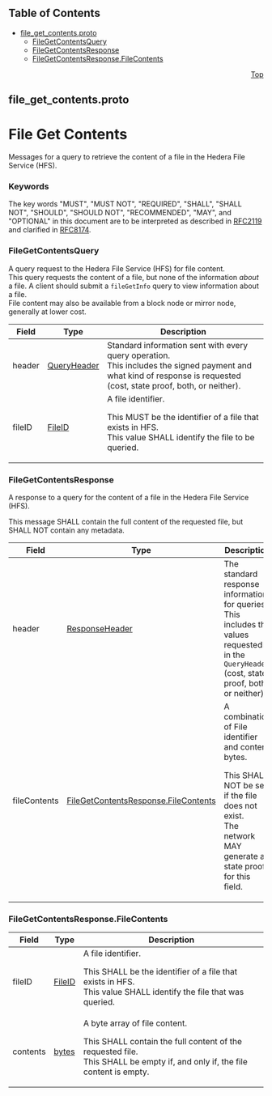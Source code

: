 ## Table of Contents

- [file_get_contents.proto](#file_get_contents-proto)
    - [FileGetContentsQuery](#proto-FileGetContentsQuery)
    - [FileGetContentsResponse](#proto-FileGetContentsResponse)
    - [FileGetContentsResponse.FileContents](#proto-FileGetContentsResponse-FileContents)
  



<a name="file_get_contents-proto"></a>
<p align="right"><a href="#top">Top</a></p>

## file_get_contents.proto
# File Get Contents
Messages for a query to retrieve the content of a file in the
Hedera File Service (HFS).

### Keywords
The key words "MUST", "MUST NOT", "REQUIRED", "SHALL", "SHALL NOT",
"SHOULD", "SHOULD NOT", "RECOMMENDED", "MAY", and "OPTIONAL" in this
document are to be interpreted as described in
[RFC2119](https://www.ietf.org/rfc/rfc2119) and clarified in
[RFC8174](https://www.ietf.org/rfc/rfc8174).


<a name="proto-FileGetContentsQuery"></a>

### FileGetContentsQuery
A query request to the Hedera File Service (HFS) for file content.<br/>
This query requests the content of a file, but none of the information
_about_ a file. A client should submit a `fileGetInfo` query to view
information about a file.<br/>
File content may also be available from a block node or mirror node,
generally at lower cost.


| Field | Type | Description |
| ----- | ---- | ----------- |
| header | [QueryHeader](#proto-QueryHeader) | Standard information sent with every query operation.<br/> This includes the signed payment and what kind of response is requested (cost, state proof, both, or neither). |
| fileID | [FileID](#proto-FileID) | A file identifier. <p> This MUST be the identifier of a file that exists in HFS.<br/> This value SHALL identify the file to be queried. |






<a name="proto-FileGetContentsResponse"></a>

### FileGetContentsResponse
A response to a query for the content of a file in the
Hedera File Service (HFS).

This message SHALL contain the full content of the requested file, but
SHALL NOT contain any metadata.


| Field | Type | Description |
| ----- | ---- | ----------- |
| header | [ResponseHeader](#proto-ResponseHeader) | The standard response information for queries.<br/> This includes the values requested in the `QueryHeader` (cost, state proof, both, or neither). |
| fileContents | [FileGetContentsResponse.FileContents](#proto-FileGetContentsResponse-FileContents) | A combination of File identifier and content bytes. <p> This SHALL NOT be set if the file does not exist.<br/> The network MAY generate a state proof for this field. |






<a name="proto-FileGetContentsResponse-FileContents"></a>

### FileGetContentsResponse.FileContents



| Field | Type | Description |
| ----- | ---- | ----------- |
| fileID | [FileID](#proto-FileID) | A file identifier. <p> This SHALL be the identifier of a file that exists in HFS.<br/> This value SHALL identify the file that was queried. |
| contents | [bytes](#bytes) | A byte array of file content. <p> This SHALL contain the full content of the requested file.<br/> This SHALL be empty if, and only if, the file content is empty. |





 <!-- end messages -->

 <!-- end enums -->

 <!-- end HasExtensions -->

 <!-- end services -->




